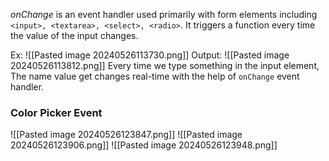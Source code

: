 *onChange* is an event handler used primarily with form elements including `<input>, <textarea>, <select>, <radio>`. 
It triggers a function every time the value of the input changes.

Ex:
![[Pasted image 20240526113730.png]]
Output:
![[Pasted image 20240526113812.png]]
Every time we type something in the input element, The name value get changes real-time with the help of `onChange` event handler. 

### Color Picker Event
![[Pasted image 20240526123847.png]]
![[Pasted image 20240526123906.png]]
![[Pasted image 20240526123948.png]]
 